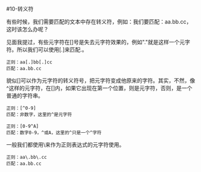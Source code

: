 #10-转义符

  有些时候，我们需要匹配的文本中存在转义符，例如：我们要匹配：aa.bb.cc，这时该怎么办呢？

  见面我提过，有些元字符在[]号是失去元字符效果的，例如"."就是这样一个元字符。所以我们可以使用[.]来匹配.。

```
正则：aa[.]bb[.]cc
匹配：aa.bb.cc
```

  貌似[]可以作为元字符的转义符号，把元字符变成他原来的字符。其实，不然，像^这样的元字符，在[]内，如果它出现在第一个位置，则是元字符，否则，是一个普通的字符串。
  
```
正则：[^0-9]
匹配：非数字，这里的^是元字符

正则：[0-9^A]
匹配：数字0-9，^或A，这里的^只是一个^字符
```

  一般我们都使用\来作为正则表达式的元字符使用。
  
```
正则：aa\.bb\.cc
匹配：aa.bb.cc
```
